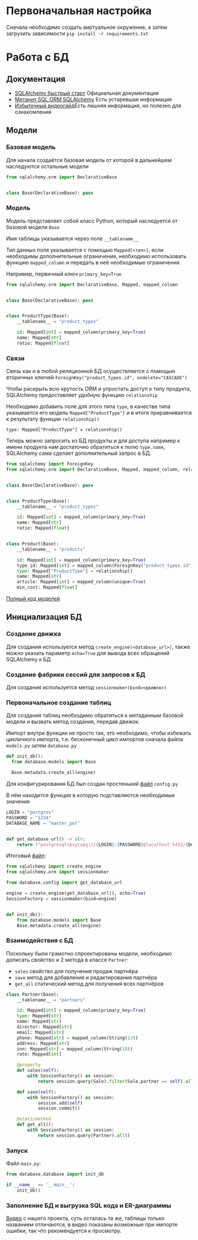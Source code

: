 # Первоначальная настройка

Сначала необходимо создать виртуальное окружение, а затем загрузить зависимости `pip install -r requirements.txt`

# Работа с БД

## Документация

- [SQLAlchemy быстрый старт](https://docs.sqlalchemy.org/en/20/orm/quickstart.html) Официальная документация
- [Метанит SQL ORM SQLAlchemy](https://metanit.com/python/database/3.1.php) Есть устаревшая информация
- [Избыточный видеогайд](https://youtube.com/playlist?list=PLeLN0qH0-mCXARD_K-USF2wHctxzEVp40&si=b28Snxqbs87b12fB)Есть
  лишняя информация, но полезно для ознакомления

## Модели

### Базовая модель

Для начала создаётся базовая модель от которой в дальнейшем наследуются остальные модели

```python
from sqlalchemy.orm import DeclarativeBase


class Base(DeclarativeBase): pass
```

### Модель

Модель представляет собой класс Python, который наследуется от базовой модели `Base`

Имя таблицы указывается через поле `__tablename__`

Тип данных поля указывается с помощью `Mapped[<тип>]`, если необходимы дополнительные ограничения, необходимо
использовать функцию `mapped_column` и передать в неё необходимые ограничения.

Например, первичный ключ `primary_key=True`

```python
from sqlalchemy.orm import DeclarativeBase, Mapped, mapped_column


class Base(DeclarativeBase): pass


class ProductType(Base):
    __tablename__ = "product_types"

    id: Mapped[int] = mapped_column(primary_key=True)
    name: Mapped[str]
    ratio: Mapped[float]
```

### Связи

Связь как и в любой реляционной БД осуществляется с помощью вторичных ключей
`ForeignKey("product_types.id", ondelete="CASCADE")`

Чтобы раскрыть всю крутость ORM и упростить доступ к типу продукта, SQLAlchemy предоставляет удобную функцию
`relationship`

Необходимо добавить поле для этого типа `type`, в качестве типа указывается его модель `Mapped["ProductType"]` и в итоге
приравнивается к результату функции `relationship()`

`type: Mapped["ProductType"] = relationship()`

Теперь можно запросить из БД продукты и для доступа например к имени продукта нам достаточно обратиться к полю
`type.name`, SQLAlchemy сама сделает дополнительный запрос в БД.

```python
from sqlalchemy import ForeignKey
from sqlalchemy.orm import DeclarativeBase, Mapped, mapped_column, relationship


class Base(DeclarativeBase): pass


class ProductType(Base):
    __tablename__ = "product_types"

    id: Mapped[int] = mapped_column(primary_key=True)
    name: Mapped[str]
    ratio: Mapped[float]


class Product(Base):
    __tablename__ = "products"

    id: Mapped[int] = mapped_column(primary_key=True)
    type_id: Mapped[int] = mapped_column(ForeignKey("product_types.id", ondelete="CASCADE"))
    type: Mapped["ProductType"] = relationship()
    name: Mapped[str]
    article: Mapped[int] = mapped_column(unique=True)
    min_cost: Mapped[float]
```

[Полный код моделей](database/models.py)

## Инициализация БД

### Создание движка

Для создания используется метод `create_engine(<database_url>)`, также можно указать параметр `echo=True` для вывода
всех обращений SQLAlchemy к БД

### Создание фабрики сессий для запросов к БД

Для создания используется метод `sessionmaker(bind=<движок>)`

### Первоначальное создание таблиц

Для создания таблиц необходимо обратиться к метаданным базовой модели и вызвать метод создания, передав движок.

Импорт внутри функции не просто так, это необходимо, чтобы избежать цикличного импорта, т.е. бесконечный цикл импортов
сначала файла `models.py` затем `database.py`

  ```python
def init_db():
    from database.models import Base

    Base.metadata.create_all(engine)
  ```

Для конфигурирования БД был создан простенький [файл](database/config.py)
`config.py`

В нём находится функция в которую подставляются необходимые значения

```python
LOGIN = "postgres"
PASSWORD = "1234"
DATABASE_NAME = "master_pol"


def get_database_url() -> str:
    return f"postgresql+psycopg://{LOGIN}:{PASSWORD}@localhost:5432/{DATABASE_NAME}"
```

Итоговый [файл](database/database.py):

```python
from sqlalchemy import create_engine
from sqlalchemy.orm import sessionmaker

from database.config import get_database_url

engine = create_engine(get_database_url(), echo=True)
SessionFactory = sessionmaker(bind=engine)


def init_db():
    from database.models import Base
    Base.metadata.create_all(engine)
```

### Взаимодействия с БД

Поскольку были грамотно спроектированы модели, необходимо дописать свойство и 2 метода в классе `Partner`:

- `sales` свойство для получения продаж партнёра
- `save` метод для добавления и редактирования партнёра
- `get_all` статический метод для получения всех партнёров

```python
class Partner(Base):
    __tablename__ = "partners"

    id: Mapped[int] = mapped_column(primary_key=True)
    type: Mapped[str]
    name: Mapped[str]
    director: Mapped[str]
    email: Mapped[str]
    phone: Mapped[str] = mapped_column(String(13))
    address: Mapped[str]
    inn: Mapped[str] = mapped_column(String(10))
    rate: Mapped[int]

    @property
    def sales(self):
        with SessionFactory() as session:
            return session.query(Sale).filter(Sale.partner == self).all()

    def save(self):
        with SessionFactory() as session:
            session.add(self)
            session.commit()

    @staticmethod
    def get_all():
        with SessionFactory() as session:
            return session.query(Partner).all()
```

### Запуск

Файл `main.py`:

```python
from database.database import init_db

if __name__ == '__main__':
    init_db()

```

### Заполнение БД и выгрузка SQL кода и ER-диаграммы

[Видео](https://drive.google.com/file/d/1RR_Cdjmx2C9cPuvdoC_s2gukE61hQxUX/view?usp=sharing) с нашего проекта, суть
осталась та же, таблицы только названием отличаются, в видео показаны возможные при импорте ошибки, так что
рекомендуется к просмотру.

